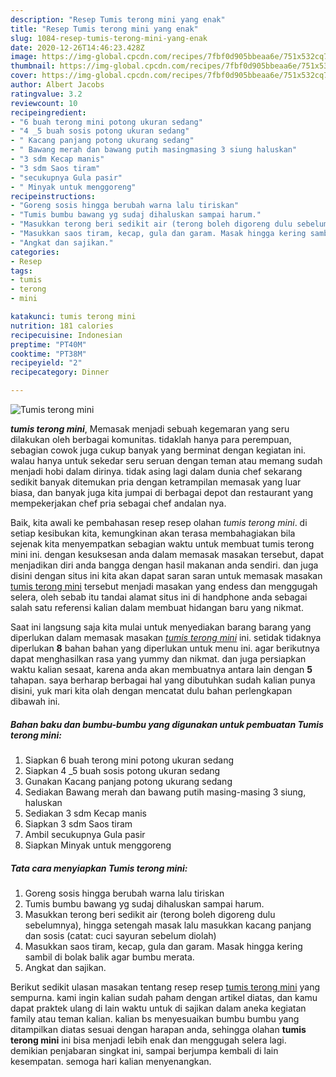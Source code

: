 ```yaml
---
description: "Resep Tumis terong mini yang enak"
title: "Resep Tumis terong mini yang enak"
slug: 1084-resep-tumis-terong-mini-yang-enak
date: 2020-12-26T14:46:23.428Z
image: https://img-global.cpcdn.com/recipes/7fbf0d905bbeaa6e/751x532cq70/tumis-terong-mini-foto-resep-utama.jpg
thumbnail: https://img-global.cpcdn.com/recipes/7fbf0d905bbeaa6e/751x532cq70/tumis-terong-mini-foto-resep-utama.jpg
cover: https://img-global.cpcdn.com/recipes/7fbf0d905bbeaa6e/751x532cq70/tumis-terong-mini-foto-resep-utama.jpg
author: Albert Jacobs
ratingvalue: 3.2
reviewcount: 10
recipeingredient:
- "6 buah terong mini potong ukuran sedang"
- "4 _5 buah sosis potong ukuran sedang"
- " Kacang panjang potong ukurang sedang"
- " Bawang merah dan bawang putih masingmasing 3 siung haluskan"
- "3 sdm Kecap manis"
- "3 sdm Saos tiram"
- "secukupnya Gula pasir"
- " Minyak untuk menggoreng"
recipeinstructions:
- "Goreng sosis hingga berubah warna lalu tiriskan"
- "Tumis bumbu bawang yg sudaj dihaluskan sampai harum."
- "Masukkan terong beri sedikit air (terong boleh digoreng dulu sebelumnya), hingga setengah masak lalu masukkan kacang panjang dan sosis (catat: cuci sayuran sebelum diolah)"
- "Masukkan saos tiram, kecap, gula dan garam. Masak hingga kering sambil di bolak balik agar bumbu merata."
- "Angkat dan sajikan."
categories:
- Resep
tags:
- tumis
- terong
- mini

katakunci: tumis terong mini 
nutrition: 181 calories
recipecuisine: Indonesian
preptime: "PT40M"
cooktime: "PT38M"
recipeyield: "2"
recipecategory: Dinner

---
```



![Tumis terong mini](https://img-global.cpcdn.com/recipes/7fbf0d905bbeaa6e/751x532cq70/tumis-terong-mini-foto-resep-utama.jpg)

<b><i>tumis terong mini</i></b>, Memasak menjadi sebuah kegemaran yang seru dilakukan oleh berbagai komunitas. tidaklah hanya para perempuan, sebagian cowok juga cukup banyak yang berminat dengan kegiatan ini. walau hanya untuk sekedar seru seruan dengan teman atau memang sudah menjadi hobi dalam dirinya. tidak asing lagi dalam dunia chef sekarang sedikit banyak ditemukan pria dengan ketrampilan memasak yang luar biasa, dan banyak juga kita jumpai di berbagai depot dan restaurant yang mempekerjakan chef pria sebagai chef andalan nya.

Baik, kita awali ke pembahasan resep resep olahan <i>tumis terong mini</i>. di setiap kesibukan kita, kemungkinan akan terasa membahagiakan bila sejenak kita menyempatkan sebagian waktu untuk membuat tumis terong mini ini. dengan kesuksesan anda dalam memasak masakan tersebut, dapat menjadikan diri anda bangga dengan hasil makanan anda sendiri. dan juga disini dengan situs ini kita akan dapat saran saran untuk memasak masakan <u>tumis terong mini</u> tersebut menjadi masakan yang endess dan menggugah selera, oleh sebab itu tandai alamat situs ini di handphone anda sebagai salah satu referensi kalian dalam membuat hidangan baru yang nikmat.




Saat ini langsung saja kita mulai untuk menyediakan barang barang yang diperlukan dalam memasak masakan <u><i>tumis terong mini</i></u> ini. setidak tidaknya diperlukan <b>8</b> bahan bahan yang diperlukan untuk menu ini. agar berikutnya dapat menghasilkan rasa yang yummy dan nikmat. dan juga persiapkan waktu kalian sesaat, karena anda akan membuatnya antara lain dengan <b>5</b> tahapan. saya berharap berbagai hal yang dibutuhkan sudah kalian punya disini, yuk mari kita olah dengan mencatat dulu bahan perlengkapan dibawah ini.

<!--inarticleads1-->

##### Bahan baku dan bumbu-bumbu yang digunakan untuk pembuatan Tumis terong mini:

1. Siapkan 6 buah terong mini potong ukuran sedang
1. Siapkan 4 _5 buah sosis potong ukuran sedang
1. Gunakan  Kacang panjang potong ukurang sedang
1. Sediakan  Bawang merah dan bawang putih masing-masing 3 siung, haluskan
1. Sediakan 3 sdm Kecap manis
1. Siapkan 3 sdm Saos tiram
1. Ambil secukupnya Gula pasir
1. Siapkan  Minyak untuk menggoreng




<!--inarticleads2-->

##### Tata cara menyiapkan Tumis terong mini:

1. Goreng sosis hingga berubah warna lalu tiriskan
1. Tumis bumbu bawang yg sudaj dihaluskan sampai harum.
1. Masukkan terong beri sedikit air (terong boleh digoreng dulu sebelumnya), hingga setengah masak lalu masukkan kacang panjang dan sosis (catat: cuci sayuran sebelum diolah)
1. Masukkan saos tiram, kecap, gula dan garam. Masak hingga kering sambil di bolak balik agar bumbu merata.
1. Angkat dan sajikan.




Berikut sedikit ulasan masakan tentang resep resep <u>tumis terong mini</u> yang sempurna. kami ingin kalian sudah paham dengan artikel diatas, dan kamu dapat praktek ulang di lain waktu untuk di sajikan dalam aneka kegiatan family atau teman kalian. kalian bs menyesuaikan bumbu bumbu yang ditampilkan diatas sesuai dengan harapan anda, sehingga olahan <b>tumis terong mini</b> ini bisa menjadi lebih enak dan menggugah selera lagi. demikian penjabaran singkat ini, sampai berjumpa kembali di lain kesempatan. semoga hari kalian menyenangkan.
